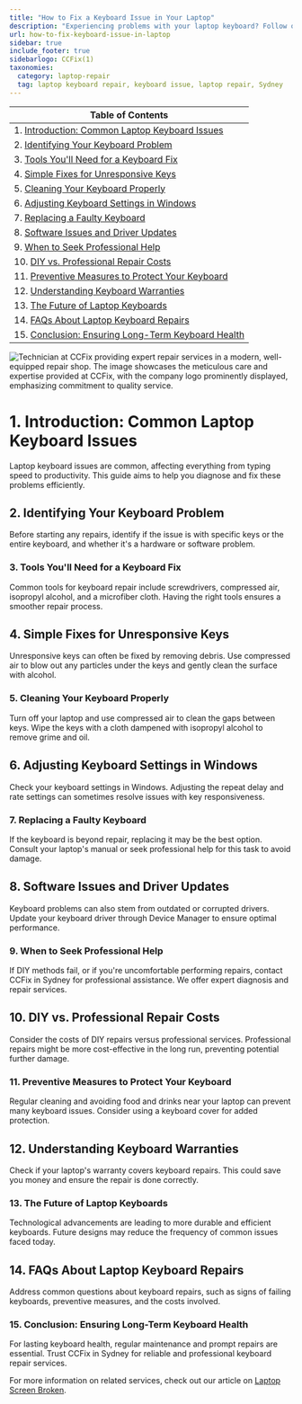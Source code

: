 ```yaml
---
title: "How to Fix a Keyboard Issue in Your Laptop"
description: "Experiencing problems with your laptop keyboard? Follow our comprehensive guide to diagnose and fix common keyboard issues. Get professional help in Sydney from CCFix!"
url: how-to-fix-keyboard-issue-in-laptop
sidebar: true
include_footer: true
sidebarlogo: CCFix(1)
taxonomies:
  category: laptop-repair
  tag: laptop keyboard repair, keyboard issue, laptop repair, Sydney
---
```


| **Table of Contents**                                               |
|---------------------------------------------------------------------|
| 1. [Introduction: Common Laptop Keyboard Issues](#1-introduction-common-laptop-keyboard-issues) |
| 2. [Identifying Your Keyboard Problem](#2-identifying-your-keyboard-problem) |
| 3. [Tools You'll Need for a Keyboard Fix](#3-tools-youll-need-for-a-keyboard-fix) |
| 4. [Simple Fixes for Unresponsive Keys](#4-simple-fixes-for-unresponsive-keys) |
| 5. [Cleaning Your Keyboard Properly](#5-cleaning-your-keyboard-properly) |
| 6. [Adjusting Keyboard Settings in Windows](#6-adjusting-keyboard-settings-in-windows) |
| 7. [Replacing a Faulty Keyboard](#7-replacing-a-faulty-keyboard) |
| 8. [Software Issues and Driver Updates](#8-software-issues-and-driver-updates) |
| 9. [When to Seek Professional Help](#9-when-to-seek-professional-help) |
| 10. [DIY vs. Professional Repair Costs](#10-diy-vs-professional-repair-costs) |
| 11. [Preventive Measures to Protect Your Keyboard](#11-preventive-measures-to-protect-your-keyboard) |
| 12. [Understanding Keyboard Warranties](#12-understanding-keyboard-warranties) |
| 13. [The Future of Laptop Keyboards](#13-the-future-of-laptop-keyboards) |
| 14. [FAQs About Laptop Keyboard Repairs](#14-faqs-about-laptop-keyboard-repairs) |
| 15. [Conclusion: Ensuring Long-Term Keyboard Health](#15-conclusion-ensuring-long-term-keyboard-health) |

![Technician at CCFix providing expert repair services in a modern, well-equipped repair shop. The image showcases the meticulous care and expertise provided at CCFix, with the company logo prominently displayed, emphasizing commitment to quality service.](/images/ccfix-keyboard-issue.webp "CCFix technician providing expert repair services, demonstrating detailed repair work in a clean, professional environment.")


# **1. Introduction: Common Laptop Keyboard Issues**
Laptop keyboard issues are common, affecting everything from typing speed to productivity. This guide aims to help you diagnose and fix these problems efficiently.

## **2. Identifying Your Keyboard Problem**
Before starting any repairs, identify if the issue is with specific keys or the entire keyboard, and whether it's a hardware or software problem.

### **3. Tools You'll Need for a Keyboard Fix**
Common tools for keyboard repair include screwdrivers, compressed air, isopropyl alcohol, and a microfiber cloth. Having the right tools ensures a smoother repair process.

## **4. Simple Fixes for Unresponsive Keys**
Unresponsive keys can often be fixed by removing debris. Use compressed air to blow out any particles under the keys and gently clean the surface with alcohol.

### **5. Cleaning Your Keyboard Properly**
Turn off your laptop and use compressed air to clean the gaps between keys. Wipe the keys with a cloth dampened with isopropyl alcohol to remove grime and oil.

## **6. Adjusting Keyboard Settings in Windows**
Check your keyboard settings in Windows. Adjusting the repeat delay and rate settings can sometimes resolve issues with key responsiveness.

### **7. Replacing a Faulty Keyboard**
If the keyboard is beyond repair, replacing it may be the best option. Consult your laptop's manual or seek professional help for this task to avoid damage.

## **8. Software Issues and Driver Updates**
Keyboard problems can also stem from outdated or corrupted drivers. Update your keyboard driver through Device Manager to ensure optimal performance.

### **9. When to Seek Professional Help**
If DIY methods fail, or if you're uncomfortable performing repairs, contact CCFix in Sydney for professional assistance. We offer expert diagnosis and repair services.

## **10. DIY vs. Professional Repair Costs**
Consider the costs of DIY repairs versus professional services. Professional repairs might be more cost-effective in the long run, preventing potential further damage.

### **11. Preventive Measures to Protect Your Keyboard**
Regular cleaning and avoiding food and drinks near your laptop can prevent many keyboard issues. Consider using a keyboard cover for added protection.

## **12. Understanding Keyboard Warranties**
Check if your laptop's warranty covers keyboard repairs. This could save you money and ensure the repair is done correctly.

### **13. The Future of Laptop Keyboards**
Technological advancements are leading to more durable and efficient keyboards. Future designs may reduce the frequency of common issues faced today.

## **14. FAQs About Laptop Keyboard Repairs**
Address common questions about keyboard repairs, such as signs of failing keyboards, preventive measures, and the costs involved.

### **15. Conclusion: Ensuring Long-Term Keyboard Health**
For lasting keyboard health, regular maintenance and prompt repairs are essential. Trust CCFix in Sydney for reliable and professional keyboard repair services.


For more information on related services, check out our article on [Laptop Screen Broken](https://ccfix.com.au/laptop-screen-broken).
